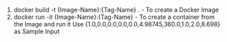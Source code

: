 1. docker build -t {Image-Name}:{Tag-Name} . - To create a Docker Image
2. docker run -it {Image-Name}:{Tag-Name} - To create a container from the Image and run it
   Use {1.0,0.0,0.0,0.0,0.0,4.98745,360.0,1.0,2.0,8.698} as Sample Input

